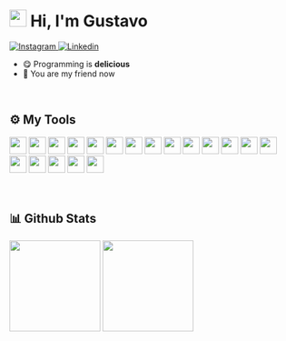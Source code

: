 <!--   <img align="right" height="500px" src="https://raw.githubusercontent.com/gist/Gurtinho/2632940541f28cd27dac7d91ef63c024/raw/197bbd6f5ad9948d3a30e6b4641ecff39a94bf71/gurtinhocard.svg" /> -->

<h1 align="left"><img height="30px" src="https://user-images.githubusercontent.com/50364832/143615313-330ef73e-ee1c-4cfe-b71d-7462a00f16b4.gif" /> Hi, I'm Gustavo</h1>

<div align="left">
  <a href="https://www.instagram.com/gustavolitter/" target="blank">
    <img src="https://img.shields.io/badge/-Instagram-%23E4405F?style=flat&logo=instagram&logoColor=white" alt="Instagram">
  </a>
  <a href="https://www.linkedin.com/in/gustavo-litter-6ab24b191/" target="blank">
    <img src="https://img.shields.io/badge/-Linkedin-%230e76a8?style=flat&logo=linkedin&logoColor=white" alt="Linkedin" />
  </a>
</div>

- 😋 Programming is **delicious**
- 🥳 You are my friend now
</br>


## ⚙️ My Tools
<div align="left">
  <img height="30px" src="https://img.shields.io/badge/-typescript-%23007ACC?style=for-the-badge&logo=typescript&logoColor=white"/>
  <img height="30px" src="https://img.shields.io/badge/-node.js-%283CD29?style=for-the-badge&logo=node.js&logoColor=white"/>
  <img height="30px" src="https://img.shields.io/badge/-nest-%23DF234F?style=for-the-badge&logo=nestjs&logoColor=white"/>
  <img height="30px" src="https://img.shields.io/badge/-express-%23000000?style=for-the-badge&logo=express&logoColor=white"/>
  <img height="30px" src="https://img.shields.io/badge/-php-%236181B6?style=for-the-badge&logo=php&logoColor=white"/>
  <img height="30px" src="https://img.shields.io/badge/-composer-%23895730?style=for-the-badge&logo=composer&logoColor=white"/>
  <img height="30px" src="https://img.shields.io/badge/-postgres-%23336791?style=for-the-badge&logo=postgresql&logoColor=white"/>
  <img height="30px" src="https://img.shields.io/badge/-mysql-%23035B81?style=for-the-badge&logo=mysql&logoColor=white"/>
  <img height="30px" src="https://img.shields.io/badge/-react.js-%235DCEED?style=for-the-badge&logo=react&logoColor=white"/>
  <img height="30px" src="https://img.shields.io/badge/-next.js-%23000000?style=for-the-badge&logo=next.js&logoColor=white"/>
  <img height="30px" src="https://img.shields.io/badge/-tailwindcss-%2338B2AC?style=for-the-badge&logo=tailwindcss&logoColor=white"/>
  <img height="30px" src="https://img.shields.io/badge/-jest-%23753A4D?style=for-the-badge&logo=jest&logoColor=white"/>
  <img height="30px" src="https://img.shields.io/badge/-kafka-%23231F20?style=for-the-badge&logo=apachekafka&logoColor=white"/>
  <img height="30px" src="https://img.shields.io/badge/-graphql-%23E434AA?style=for-the-badge&logo=graphql&logoColor=white"/>
  <img height="30px" src="https://img.shields.io/badge/-discord.js-%230C0C14?style=for-the-badge&logo=discord&logoColor=white"/>
  <img height="30px" src="https://img.shields.io/badge/-yarn-%232C8EBB?style=for-the-badge&logo=yarn&logoColor=white"/>
  <img height="30px" src="https://img.shields.io/badge/-terraform-%235C4EE5?style=for-the-badge&logo=terraform&logoColor=white"/>
  <img height="30px" src="https://img.shields.io/badge/-tensorflow-%23FF6F00?style=for-the-badge&logo=tensorflow&logoColor=white"/>
  <img height="30px" src="https://img.shields.io/badge/-windows-%2300ADEF?style=for-the-badge&logo=windows&logoColor=white"/>
  
</div>
</br></br>


## 📊 Github Stats
<div align="left">
  <img height="160em" 
       src="https://github-readme-stats.vercel.app/api?username=Gurtinho&show_icons=true&theme=radical&include_all_commits=true&count_private=true"/>
  <img height="160em" 
       src="https://github-readme-stats.vercel.app/api/top-langs/?username=Gurtinho&layout=compact&langs_count=7&theme=radical"/>
</div>
</br>
